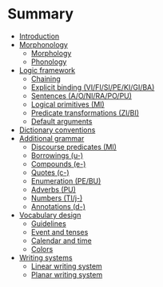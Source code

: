 # Summary

- [Introduction](introduction.md)
- [Morphonology]()
  - [Morphology](morphonology/morphology.md)
  - [Phonology](morphonology/phonology.md)
- [Logic framework](logic/intro.md)
  - [Chaining](logic/chaining.md)
  - [Explicit binding (VI/FI/SI/PE/KI/GI/BA)](logic/explicit_binding.md)
  - [Sentences (A/O/NI/RA/PO/PU)](logic/sentences.md)
  - [Logical primitives (MI)](logic/primitives.md)
  - [Predicate transformations (ZI/BI)](logic/transformations.md)
  - [Default arguments](logic/default.md)
- [Dictionary conventions](dictionary_conventions.md)
- [Additional grammar]()
  - [Discourse predicates (MI)](grammar/discourse.md)
  - [Borrowings (u-)](grammar/borrowings.md)
  - [Compounds (e-)](grammar/compounds.md)
  - [Quotes (c-)](grammar/quotes.md)
  - [Enumeration (PE/BU)](grammar/enum.md)
  - [Adverbs (PU)](grammar/adverbs.md)
  - [Numbers (TI/j-)](grammar/numbers.md)
  - [Annotations (d-)](grammar/annotations.md)
- [Vocabulary design]()
  - [Guidelines](vocabulary/guidelines.md)
  - [Event and tenses](vocabulary/event_tenses.md)
  - [Calendar and time](vocabulary/calendar_time.md)
  - [Colors](vocabulary/colors.md)
- [Writing systems](writing/intro.md)
  - [Linear writing system](writing/linear.md)
  - [Planar writing system]()
<!--
TODO: Lots of things to change, mainly around unique identifiers not using "zai" but instead
storing a set of used identifiers in the context, with a predicate to generate a new one (to be
assigned to a pred with BO) and immediately store it in that set.

- [Eberban from scratch](from_scratch/intro.md)
- [Syntaxic sugar]()
  - [Identifiers (zai)](from_scratch/sugar/zai.md)
  - [Lists (bu)]()
- [From core to complete grammar]()
  - [Few simple predicates](from_scratch/core_to_complete/simple.md)
  - [Pairs](from_scratch/core_to_complete/pairs.md)
  - [Identifiers](from_scratch/core_to_complete/idents.md)
  - [Sets](from_scratch/core_to_complete/sets.md)
  - [Lists](from_scratch/core_to_complete/lists.md)
  - [Maps](from_scratch/core_to_complete/maps.md)
  - [Time](from_scratch/core_to_complete/time.md)
  - [Natural numbers]()
  - [Integer numbers]()
  - [Real numbers]()
  - [Letters and words]()
- [Extended vocabulary]()
-->